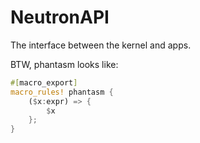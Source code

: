 # NeutronAPI

The interface between the kernel and apps.

BTW, phantasm looks like:

```rust
#[macro_export]
macro_rules! phantasm {
    ($x:expr) => {
        $x
    };
}
```
